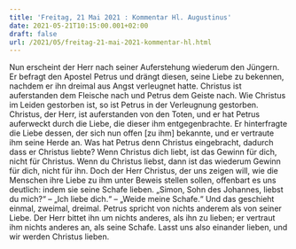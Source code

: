 ```yaml
---
title: 'Freitag, 21 Mai 2021 : Kommentar Hl. Augustinus'
date: 2021-05-21T10:15:00.001+02:00
draft: false
url: /2021/05/freitag-21-mai-2021-kommentar-hl.html
---
```


Nun erscheint der Herr nach seiner Auferstehung wiederum den Jüngern. Er befragt den Apostel Petrus und drängt diesen, seine Liebe zu bekennen, nachdem er ihn dreimal aus Angst verleugnet hatte. Christus ist auferstanden dem Fleische nach und Petrus dem Geiste nach. Wie Christus im Leiden gestorben ist, so ist Petrus in der Verleugnung gestorben. Christus, der Herr, ist auferstanden von den Toten, und er hat Petrus auferweckt durch die Liebe, die dieser ihm entgegenbrachte. Er hinterfragte die Liebe dessen, der sich nun offen \[zu ihm\] bekannte, und er vertraute ihm seine Herde an. Was hat Petrus denn Christus eingebracht, dadurch dass er Christus liebte? Wenn Christus dich liebt, ist das Gewinn für dich, nicht für Christus. Wenn du Christus liebst, dann ist das wiederum Gewinn für dich, nicht für ihn. Doch der Herr Christus, der uns zeigen will, wie die Menschen ihre Liebe zu ihm unter Beweis stellen sollen, offenbart es uns deutlich: indem sie seine Schafe lieben. „Simon, Sohn des Johannes, liebst du mich?“ – „Ich liebe dich.“ – „Weide meine Schafe.“ Und das geschieht einmal, zweimal, dreimal. Petrus spricht von nichts anderem als von seiner Liebe. Der Herr bittet ihn um nichts anderes, als ihn zu lieben; er vertraut ihm nichts anderes an, als seine Schafe. Lasst uns also einander lieben, und wir werden Christus lieben.